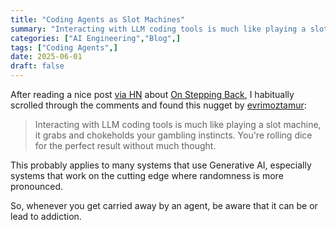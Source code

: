 ```yaml
---
title: "Coding Agents as Slot Machines"
summary: "Interacting with LLM coding tools is much like playing a slot machine."
categories: ["AI Engineering","Blog",]
tags: ["Coding Agents",]
date: 2025-06-01
draft: false
---
```


After reading a nice post [via HN](https://news.ycombinator.com/item?id=44147966) about [On Stepping Back](https://rjp.io/blog/2025-05-31-stepping-back), I habitually scrolled through the comments and found this nugget by [evrimoztamur](https://news.ycombinator.com/user?id=evrimoztamur):

> Interacting with LLM coding tools is much like playing a slot machine, it grabs and chokeholds your gambling instincts. You're rolling dice for the perfect result without much thought.

This probably applies to many systems that use Generative AI, especially systems that work on the cutting edge where randomness is more pronounced.

So, whenever you get carried away by an agent, be aware that it can be or lead to addiction.